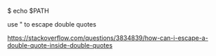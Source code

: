 $ echo $PATH

use \" to escape double quotes


https://stackoverflow.com/questions/3834839/how-can-i-escape-a-double-quote-inside-double-quotes
